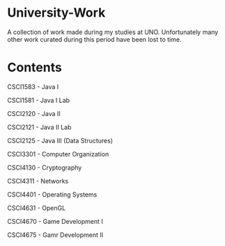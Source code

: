# University-Work

A collection of work made during my studies at UNO. Unfortunately many other work curated during this period have been lost to time.

# Contents 

CSCI1583 - Java I

CSCI1581 - Java I Lab

CSCI2120 - Java II

CSCI2121 - Java II Lab

CSCI2125 - Java III (Data Structures)

CSCI3301 - Computer Organization

CSCI4130 - Cryptography

CSCI4311 - Networks

CSCI4401 - Operating Systems

CSCI4631 - OpenGL

CSCI4670 - Game Development I

CSCI4675 - Gamr Development II
